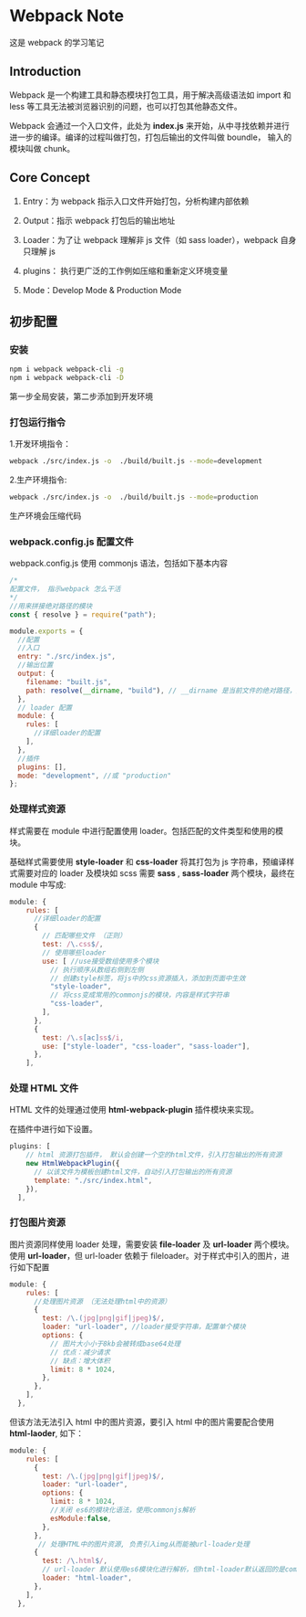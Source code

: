 # Webpack Note

这是 webpack 的学习笔记

## Introduction

Webpack 是一个构建工具和静态模块打包工具，用于解决高级语法如 import 和 less 等工具无法被浏览器识别的问题，也可以打包其他静态文件。

Webpack 会通过一个入口文件，此处为 **index.js** 来开始，从中寻找依赖并进行进一步的编译。编译的过程叫做打包，打包后输出的文件叫做 boundle， 输入的模块叫做 chunk。

## Core Concept

1. Entry：为 webpack 指示入口文件开始打包，分析构建内部依赖

2. Output：指示 webpack 打包后的输出地址

3. Loader：为了让 webpack 理解非 js 文件（如 sass loader），webpack 自身只理解 js

4. plugins： 执行更广泛的工作例如压缩和重新定义环境变量

5. Mode：Develop Mode & Production Mode

## 初步配置

### 安装

```bash
npm i webpack webpack-cli -g
npm i webpack webpack-cli -D
```

第一步全局安装，第二步添加到开发环境

### 打包运行指令

1.开发环境指令：

```bash
webpack ./src/index.js -o  ./build/built.js --mode=development
```

2.生产环境指令:

```bash
webpack ./src/index.js -o  ./build/built.js --mode=production
```

生产环境会压缩代码

### webpack.config.js 配置文件

webpack.config.js 使用 commonjs 语法，包括如下基本内容

```js
/*
配置文件， 指示webpack 怎么干活
*/
//用来拼接绝对路径的模块
const { resolve } = require("path");

module.exports = {
  //配置
  //入口
  entry: "./src/index.js",
  //输出位置
  output: {
    filename: "built.js",
    path: resolve(__dirname, "build"), // __dirname 是当前文件的绝对路径，是node的变量
  },
  // loader 配置
  module: {
    rules: [
      //详细loader的配置
    ],
  },
  //插件
  plugins: [],
  mode: "development", //或 "production"
};
```

### 处理样式资源

样式需要在 module 中进行配置使用 loader。包括匹配的文件类型和使用的模块。

基础样式需要使用 **style-loader** 和 **css-loader** 将其打包为 js 字符串，预编译样式需要对应的 loader 及模块如 scss 需要 **sass** , **sass-loader** 两个模块，最终在 module 中写成:

```js
module: {
    rules: [
      //详细loader的配置
      {
        // 匹配哪些文件 （正则）
        test: /\.css$/,
        // 使用哪些loader
        use: [ //use接受数组使用多个模块
          // 执行顺序从数组右侧到左侧
          // 创建style标签，将js中的css资源插入，添加到页面中生效
          "style-loader",
          // 将css变成常用的commonjs的模块，内容是样式字符串
          "css-loader",
        ],
      },
      {
        test: /\.s[ac]ss$/i,
        use: ["style-loader", "css-loader", "sass-loader"],
      },
    ],
```

### 处理 HTML 文件

HTML 文件的处理通过使用 **html-webpack-plugin** 插件模块来实现。

在插件中进行如下设置。

```js
plugins: [
    // html 资源打包插件， 默认会创建一个空的html文件，引入打包输出的所有资源
    new HtmlWebpackPlugin({
      // 以该文件为模板创建html文件，自动引入打包输出的所有资源
      template: "./src/index.html",
    }),
  ],
```

### 打包图片资源

图片资源同样使用 loader 处理，需要安装 **file-loader** 及 **url-loader** 两个模块。使用 **url-loader**，但 url-loader 依赖于 fileloader。对于样式中引入的图片，进行如下配置

```js
module: {
    rules: [
      //处理图片资源 （无法处理html中的资源）
      {
        test: /\.(jpg|png|gif|jpeg)$/,
        loader: "url-loader", //loader接受字符串，配置单个模块
        options: {
          // 图片大小小于8kb会被转成base64处理
          // 优点：减少请求
          // 缺点：增大体积
          limit: 8 * 1024,
        },
      },
    ],
  },
```

但该方法无法引入 html 中的图片资源，要引入 html 中的图片需要配合使用 **html-laoder**, 如下：

```js
module: {
    rules: [
      {
        test: /\.(jpg|png|gif|jpeg)$/,
        loader: "url-loader",
        options: {
          limit: 8 * 1024,
          //关闭 es6的模块化语法，使用commonjs解析
          esModule:false,
        },
      },
       // 处理HTML中的图片资源, 负责引入img从而能被url-loader处理
      {
        test: /\.html$/,
        // url-loader 默认使用es6模块化进行解析，但html-loader默认返回的是commonjs的结果，直接解析会报错
        loader: "html-loader",
      },
    ],
  },
```
